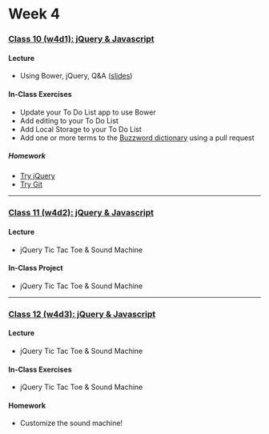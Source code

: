 # Week 4

### [Class 10 (w4d1): jQuery & Javascript](./w4d1)

#### Lecture
* Using Bower, jQuery, Q&A ([slides](./w4d1/slides/w4d1_lecture.pdf))

#### In-Class Exercises
* Update your To Do List app to use Bower
* Add editing to your To Do List
* Add Local Storage to your To Do List
* Add one or more terms to the [Buzzword dictionary](https://github.com/rcacademy/buzzwords) using a pull request


##### Homework
* [Try jQuery](http://try.jquery.com/)
* [Try Git](https://try.github.io/)

---

### [Class 11 (w4d2): jQuery & Javascript](./w4d2)

#### Lecture
* jQuery Tic Tac Toe & Sound Machine

#### In-Class Project
* jQuery Tic Tac Toe & Sound Machine


---

### [Class 12 (w4d3): jQuery & Javascript](./w4d3)

#### Lecture
* jQuery Tic Tac Toe & Sound Machine

#### In-Class Exercises
* jQuery Tic Tac Toe & Sound Machine

#### Homework
* Customize the sound machine!
